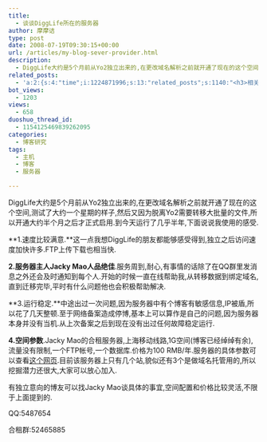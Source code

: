 ```yaml
---
title:
  - 谈谈DiggLife所在的服务器
author: 摩摩诘
type: post
date: 2008-07-19T09:30:15+00:00
url: /articles/my-blog-sever-provider.html
description:
  - DiggLife大约是5个月前从Yo2独立出来的,在更改域名解析之前就开通了现在的这个空间,测试了大约一个星期的样子,然后又因为脱离Yo2需要转移大批量的文件,所以开通大约半个月之后才正式启用.到今天运行了几乎半年,下面说说我使用的感受.
related_posts:
  - 'a:2:{s:4:"time";i:1224871996;s:13:"related_posts";s:1140:"<h3>相关日志</h3><ul class="related_post"><li><a href="http://www.digglife.cn/articles/say-hello.html" title="回来打个招呼">回来打个招呼</a></li><li><a href="http://www.digglife.cn/articles/can-not-modify-category-slug.html" title="Wordpress无法编辑分类缩略名(Slug)的解决">Wordpress无法编辑分类缩略名(Slug)的解决</a></li><li><a href="http://www.digglife.cn/articles/alternative-for-windows-live-writer-juziyue.html" title="菊子曰博客离线编辑器Alpha 3 SP1评测">菊子曰博客离线编辑器Alpha 3 SP1评测</a></li><li><a href="http://www.digglife.cn/articles/air-applications-for-bloggers.html" title="适合博客使用的7个Adobe AIR程序">适合博客使用的7个Adobe AIR程序</a></li><li><a href="http://www.digglife.cn/articles/bye-yo2.html" title="DiggLife搬迁完毕">DiggLife搬迁完毕</a></li><li><a href="http://www.digglife.cn/articles/stastics-2007.html" title="DiggLife 2007年度统计">DiggLife 2007年度统计</a></li><li><a href="http://www.digglife.cn/articles/feedsky-event-over.html" title="体力不支,技巧不足">体力不支,技巧不足</a></li></ul>";}'
bot_views:
  - 1203
views:
  - 658
duoshuo_thread_id:
  - 1154125469839262095
categories:
  - 博客研究
tags:
  - 主机
  - 博客
  - 服务器

---
```

DiggLife大约是5个月前从Yo2独立出来的,在更改域名解析之前就开通了现在的这个空间,测试了大约一个星期的样子,然后又因为脱离Yo2需要转移大批量的文件,所以开通大约半个月之后才正式启用.到今天运行了几乎半年,下面说说我使用的感受.

<!--more-->

**1.速度比较满意.**这一点我想DiggLife的朋友都能够感受得到,独立之后访问速度加快许多.FTP上传下载也相当快.

**2.服务器主人Jacky Mao人品绝佳**.服务周到,耐心,有事情的话除了在QQ群里发消息之外还会及时通知到每个人.开始的时候一直在线帮助我,从转移数据到绑定域名,直到迁移完毕,平时有什么问题他也会积极帮助解决.

**3.运行稳定.**中途出过一次问题,因为服务器中有个博客有敏感信息,IP被盾,所以花了几天整顿.至于网络备案造成停博,基本上可以算作是自己的问题,因为服务器本身并没有当机.从上次备案之后到现在没有出过任何故障稳定运行.

**4.空间参数**.Jacky Mao的合租服务器,上海移动线路,1G空间(博客已经绰绰有余),流量没有限制,一个FTP帐号,一个数据库.价格为100 RMB/年.服务器的具体参数可以查看<a title="上海双线 [个人独立服务器合租分摊]" href="http://www.teanju.com/fayan/viewthread.php?tid=16584" target="_blank">这个网页</a>.目前该服务器上只有几个站,貌似还有3个是做域名托管用的,所以挖掘潜力还很大,大家可以放心加入.

有独立意向的博友可以找Jacky Mao谈具体的事宜,空间配置和价格比较灵活,不限于上面提到的.

QQ:5487654

合租群:52465885